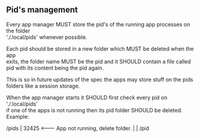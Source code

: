 ## Pid's management

Every app manager MUST store the pid's of the running app processes on the folder \
'./.local/pids' whenever possible.

Each pid should be stored in a new folder which MUST be deleted when the app \
exits, the folder name MUST be the pid and it SHOULD contain a file called \
pid with its content being the pid again.

This is so in future updates of the spec the apps may store stuff on the pids \
folders like a session storage.

When the app manager starts it SHOULD first check every pid on './.local/pids' \
if one of the apps is not running then its pid folder SHOULD be deleted.
Example:

/pids
	| 32425  <--- App not running, delete folder.
	|	| /pid
	
